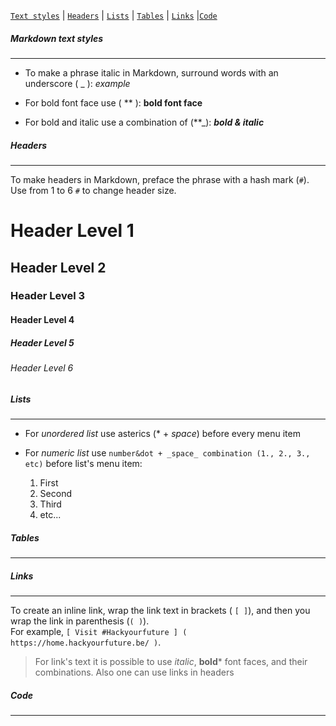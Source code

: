  [` Text styles `](#text_styles) | [` Headers `](#headers) | [` Lists `](#lists) | [` Tables `](#tables) | [` Links `](#links) |[` Code `](#code) 


##### Markdown text styles
---
* To make a phrase italic in Markdown, surround words with an underscore ( _ ): _example_  

* For bold font face use ( ** ): **bold font face**

* For bold and italic use a combination of (**_): **_bold & italic_** 

##### Headers
---
To make headers in Markdown, preface the phrase with a hash mark (` # `). Use from 1 to 6 ` # ` to change header size.
# Header Level 1  
## Header Level 2
### Header Level 3
#### Header Level 4
##### Header Level 5
###### Header Level 6

##### Lists
---
* For _unordered list_ use asterics (*  + _space_) before every menu item

* For _numeric list_ use ` number&dot + _space_ combination (1., 2., 3., etc) ` before list's menu item:
    1. First
    2. Second
    3. Third
    4. etc...

##### Tables
---

##### Links
---
To create an inline link, wrap the link text in brackets ( ` [ ] `), and then you wrap the link in parenthesis (` ( ) `).  
For example, `[ Visit #Hackyourfuture ] ( https://home.hackyourfuture.be/ )`. 



>For link's text it is possible to use _italic_, **bold*** font faces, and their combinations. Also one can use links in headers




##### Code
---









